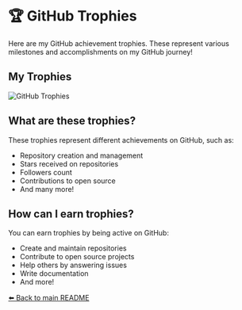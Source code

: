 # 🏆 GitHub Trophies

Here are my GitHub achievement trophies. These represent various milestones and accomplishments on my GitHub journey!

## My Trophies

![GitHub Trophies](https://github-profile-trophy.vercel.app/?username=s009900&margin-w=15&title=-Repositories&theme=dracula&rank=SECRET,SSS,SS,S,AAA,AA,A,B,C,UNKNOWN)

## What are these trophies?
These trophies represent different achievements on GitHub, such as:
- Repository creation and management
- Stars received on repositories
- Followers count
- Contributions to open source
- And many more!

## How can I earn trophies?
You can earn trophies by being active on GitHub:
- Create and maintain repositories
- Contribute to open source projects
- Help others by answering issues
- Write documentation
- And more!

[⬅️ Back to main README](README.md)
